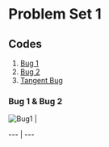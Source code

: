 # Problem Set 1

## Codes
1. [Bug 1](./Bug1.m)
2. [Bug 2](./Bug2.m)
3. [Tangent Bug](./Tangent_Bug/m)

### Bug 1 & Bug 2
![Bug1](https://github.com/user-attachments/assets/51ec43ac-1ea8-4794-9b42-80c02ec74be0) | []()

--- | ---
